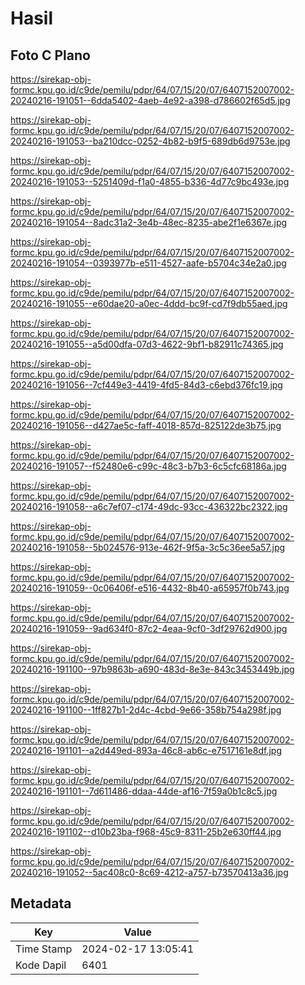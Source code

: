 # Hasil

## Foto C Plano

https://sirekap-obj-formc.kpu.go.id/c9de/pemilu/pdpr/64/07/15/20/07/6407152007002-20240216-191051--6dda5402-4aeb-4e92-a398-d786602f65d5.jpg

https://sirekap-obj-formc.kpu.go.id/c9de/pemilu/pdpr/64/07/15/20/07/6407152007002-20240216-191053--ba210dcc-0252-4b82-b9f5-689db6d9753e.jpg

https://sirekap-obj-formc.kpu.go.id/c9de/pemilu/pdpr/64/07/15/20/07/6407152007002-20240216-191053--5251409d-f1a0-4855-b336-4d77c9bc493e.jpg

https://sirekap-obj-formc.kpu.go.id/c9de/pemilu/pdpr/64/07/15/20/07/6407152007002-20240216-191054--8adc31a2-3e4b-48ec-8235-abe2f1e6367e.jpg

https://sirekap-obj-formc.kpu.go.id/c9de/pemilu/pdpr/64/07/15/20/07/6407152007002-20240216-191054--0393977b-e511-4527-aafe-b5704c34e2a0.jpg

https://sirekap-obj-formc.kpu.go.id/c9de/pemilu/pdpr/64/07/15/20/07/6407152007002-20240216-191055--e60dae20-a0ec-4ddd-bc9f-cd7f9db55aed.jpg

https://sirekap-obj-formc.kpu.go.id/c9de/pemilu/pdpr/64/07/15/20/07/6407152007002-20240216-191055--a5d00dfa-07d3-4622-9bf1-b82911c74365.jpg

https://sirekap-obj-formc.kpu.go.id/c9de/pemilu/pdpr/64/07/15/20/07/6407152007002-20240216-191056--7cf449e3-4419-4fd5-84d3-c6ebd376fc19.jpg

https://sirekap-obj-formc.kpu.go.id/c9de/pemilu/pdpr/64/07/15/20/07/6407152007002-20240216-191056--d427ae5c-faff-4018-857d-825122de3b75.jpg

https://sirekap-obj-formc.kpu.go.id/c9de/pemilu/pdpr/64/07/15/20/07/6407152007002-20240216-191057--f52480e6-c99c-48c3-b7b3-6c5cfc68186a.jpg

https://sirekap-obj-formc.kpu.go.id/c9de/pemilu/pdpr/64/07/15/20/07/6407152007002-20240216-191058--a6c7ef07-c174-49dc-93cc-436322bc2322.jpg

https://sirekap-obj-formc.kpu.go.id/c9de/pemilu/pdpr/64/07/15/20/07/6407152007002-20240216-191058--5b024576-913e-462f-9f5a-3c5c36ee5a57.jpg

https://sirekap-obj-formc.kpu.go.id/c9de/pemilu/pdpr/64/07/15/20/07/6407152007002-20240216-191059--0c06406f-e516-4432-8b40-a65957f0b743.jpg

https://sirekap-obj-formc.kpu.go.id/c9de/pemilu/pdpr/64/07/15/20/07/6407152007002-20240216-191059--9ad634f0-87c2-4eaa-9cf0-3df29762d900.jpg

https://sirekap-obj-formc.kpu.go.id/c9de/pemilu/pdpr/64/07/15/20/07/6407152007002-20240216-191100--97b9863b-a690-483d-8e3e-843c3453449b.jpg

https://sirekap-obj-formc.kpu.go.id/c9de/pemilu/pdpr/64/07/15/20/07/6407152007002-20240216-191100--1ff827b1-2d4c-4cbd-9e66-358b754a298f.jpg

https://sirekap-obj-formc.kpu.go.id/c9de/pemilu/pdpr/64/07/15/20/07/6407152007002-20240216-191101--a2d449ed-893a-46c8-ab6c-e7517161e8df.jpg

https://sirekap-obj-formc.kpu.go.id/c9de/pemilu/pdpr/64/07/15/20/07/6407152007002-20240216-191101--7d611486-ddaa-44de-af16-7f59a0b1c8c5.jpg

https://sirekap-obj-formc.kpu.go.id/c9de/pemilu/pdpr/64/07/15/20/07/6407152007002-20240216-191102--d10b23ba-f968-45c9-8311-25b2e630ff44.jpg

https://sirekap-obj-formc.kpu.go.id/c9de/pemilu/pdpr/64/07/15/20/07/6407152007002-20240216-191052--5ac408c0-8c69-4212-a757-b73570413a36.jpg


## Metadata

| Key        | Value               |
| ---------- | ------------------- |
| Time Stamp | 2024-02-17 13:05:41 |
| Kode Dapil | 6401                |



